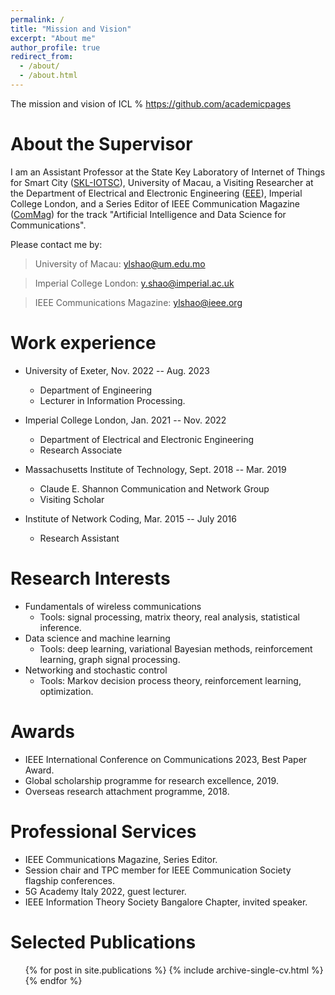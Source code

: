 ```yaml
---
permalink: /
title: "Mission and Vision"
excerpt: "About me"
author_profile: true
redirect_from: 
  - /about/
  - /about.html
---
```



The mission and vision of ICL % https://github.com/academicpages

About the Supervisor
======

I am an Assistant Professor at the State Key Laboratory of Internet of Things for Smart City ([SKL-IOTSC](https://skliotsc.um.edu.mo/)), University of Macau, a Visiting Researcher at the Department of Electrical and Electronic Engineering ([EEE](https://www.imperial.ac.uk/electrical-engineering/)), Imperial College London, and a Series Editor of IEEE Communication Magazine ([ComMag](https://www.comsoc.org/publications/magazines/ieee-communications-magazine/editorial-board)) for the track "Artificial Intelligence and Data Science for Communications". 

Please contact me by:

> University of Macau: ylshao@um.edu.mo

> Imperial College London: y.shao@imperial.ac.uk

> IEEE Communications Magazine:  ylshao@ieee.org

Work experience
======
* University of Exeter, Nov. 2022 -- Aug. 2023
  * Department of Engineering
  * Lecturer in Information Processing.

* Imperial College London, Jan. 2021 -- Nov. 2022
  * Department of Electrical and Electronic Engineering
  * Research Associate
  
* Massachusetts Institute of Technology, Sept. 2018 --  Mar. 2019
  * Claude E. Shannon Communication and Network Group
  * Visiting Scholar
  
* Institute of Network Coding, Mar. 2015 -- July 2016
  * Research Assistant
 
  
Research Interests
======
* Fundamentals of wireless communications
  * Tools: signal processing, matrix theory, real analysis, statistical inference.
* Data science and machine learning
  * Tools: deep learning, variational Bayesian methods, reinforcement learning, graph signal processing.
* Networking and stochastic control
  * Tools: Markov decision process theory, reinforcement learning, optimization.


Awards
======
* IEEE International Conference on Communications 2023, Best Paper Award.
* Global scholarship programme for research excellence, 2019.
* Overseas research attachment programme, 2018.
 

Professional Services
======
* IEEE Communications Magazine, Series Editor.
* Session chair and TPC member for IEEE Communication Society flagship conferences.
* 5G Academy Italy 2022, guest lecturer.
* IEEE Information Theory Society Bangalore Chapter, invited speaker.


Selected Publications
======
  <ul>{% for post in site.publications %}
    {% include archive-single-cv.html %}
  {% endfor %}</ul>
  
